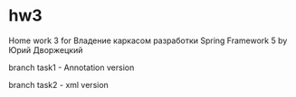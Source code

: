# hw3

Home work 3 for Владение каркасом разработки Spring Framework 5 by Юрий Дворжецкий

branch task1 - Annotation version

branch task2 - xml version
